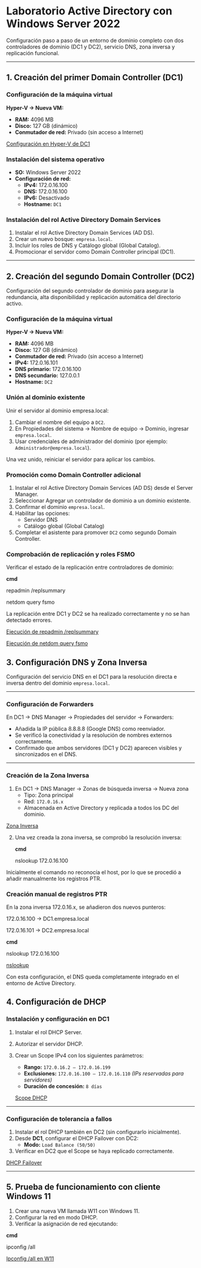 # Laboratorio Active Directory con Windows Server 2022

Configuración paso a paso de un entorno de dominio completo con dos controladores de dominio (DC1 y DC2), servicio DNS, zona inversa y replicación funcional.

---

## 1. Creación del primer Domain Controller (DC1)

### Configuración de la máquina virtual
**Hyper-V → Nueva VM:**
- **RAM:** 4096 MB  
- **Disco:** 127 GB (dinámico)  
- **Conmutador de red:** Privado (sin acceso a Internet)

[Configuración en Hyper-V de DC1](../images/dc1.png)

### Instalación del sistema operativo
- **SO:** Windows Server 2022  
- **Configuración de red:**
  - **IPv4:** 172.0.16.100  
  - **DNS:** 172.0.16.100  
  - **IPv6:** Desactivado  
  - **Hostname:** `DC1`

### Instalación del rol Active Directory Domain Services
1. Instalar el rol Active Directory Domain Services (AD DS).  
2. Crear un nuevo bosque: `empresa.local`.  
3. Incluir los roles de DNS y Catálogo global (Global Catalog).  
4. Promocionar el servidor como Domain Controller principal (DC1).

---

## 2. Creación del segundo Domain Controller (DC2)

Configuración del segundo controlador de dominio para asegurar la redundancia, alta disponibilidad y replicación automática del directorio activo.


### Configuración de la máquina virtual
**Hyper-V → Nueva VM:**
- **RAM:** 4096 MB  
- **Disco:** 127 GB (dinámico)  
- **Conmutador de red:** Privado (sin acceso a Internet)  
- **IPv4:** 172.0.16.101  
- **DNS primario:** 172.0.16.100  
- **DNS secundario:** 127.0.0.1  
- **Hostname:** `DC2`


### Unión al dominio existente
Unir el servidor al dominio empresa.local:
1. Cambiar el nombre del equipo a `DC2`.
2. En Propiedades del sistema → Nombre de equipo → Dominio, ingresar `empresa.local`.
3. Usar credenciales de administrador del dominio (por ejemplo: `Administrador@empresa.local`).

Una vez unido, reiniciar el servidor para aplicar los cambios.


### Promoción como Domain Controller adicional
1. Instalar el rol Active Directory Domain Services (AD DS) desde el Server Manager.  
2. Seleccionar Agregar un controlador de dominio a un dominio existente.  
3. Confirmar el dominio `empresa.local`.  
4. Habilitar las opciones:  
   - Servidor DNS
   - Catálogo global (Global Catalog)  
5. Completar el asistente para promover `DC2` como segundo Domain Controller.


### Comprobación de replicación y roles FSMO

Verificar el estado de la replicación entre controladores de dominio:

**cmd**

repadmin /replsummary

netdom query fsmo

La replicación entre DC1 y DC2 se ha realizado correctamente y no se han detectado errores.

[Ejecución de repadmin /replsummary](../images/repadmin.png)

[Ejecución de netdom query fsmo](../images/netdom.png)


## 3. Configuración DNS y Zona Inversa

Configuración del servicio DNS en el DC1 para la resolución directa e inversa dentro del dominio `empresa.local`.

---

### Configuración de Forwarders
En DC1 → DNS Manager → Propiedades del servidor → Forwarders:
- Añadida la IP pública 8.8.8.8 (Google DNS) como reenviador.  
- Se verificó la conectividad y la resolución de nombres externos correctamente.  
- Confirmado que ambos servidores (DC1 y DC2) aparecen visibles y sincronizados en el DNS.

---

### Creación de la Zona Inversa
1. En DC1 → DNS Manager → Zonas de búsqueda inversa → Nueva zona  
   - Tipo: Zona principal  
   - Red: `172.0.16.x`  
   - Almacenada en Active Directory y replicada a todos los DC del dominio.
   
[Zona Inversa](../images/inversa.png)

2. Una vez creada la zona inversa, se comprobó la resolución inversa:
 
   **cmd**
   
   nslookup 172.0.16.100

Inicialmente el comando no reconocía el host, por lo que se procedió a añadir manualmente los registros PTR.

### Creación manual de registros PTR

En la zona inversa 172.0.16.x, se añadieron dos nuevos punteros:

172.0.16.100 → DC1.empresa.local

172.0.16.101 → DC2.empresa.local

**cmd**

nslookup 172.0.16.100

[nslookup](../images/nslookup.png)


Con esta configuración, el DNS queda completamente integrado en el entorno de Active Directory.

## 4. Configuración de DHCP

### Instalación y configuración en DC1

1. Instalar el rol DHCP Server.  
2. Autorizar el servidor DHCP.  
3. Crear un Scope IPv4 con los siguientes parámetros:

   - **Rango:** `172.0.16.2 – 172.0.16.199`  
   - **Exclusiones:** `172.0.16.100 – 172.0.16.110` *(IPs reservadas para servidores)*  
   - **Duración de concesión:** `8 días`
   
   [Scope DHCP](../images/inversa.png)

---

### Configuración de tolerancia a fallos

1. Instalar el rol DHCP también en DC2 (sin configurarlo inicialmente).  
2. Desde **DC1**, configurar el DHCP Failover con DC2:  
   - **Modo:** `Load Balance (50/50)`  
3. Verificar en DC2 que el Scope se haya replicado correctamente.

[DHCP Failover](../images/DHCP_Failover.png)


---

## 5. Prueba de funcionamiento con cliente Windows 11

1. Crear una nueva VM llamada W11 con Windows 11.  
2. Configurar la red en modo DHCP.  
3. Verificar la asignación de red ejecutando:

**cmd**
   
ipconfig /all

[Ipconfig /all en W11](../images/ipconfig.png)